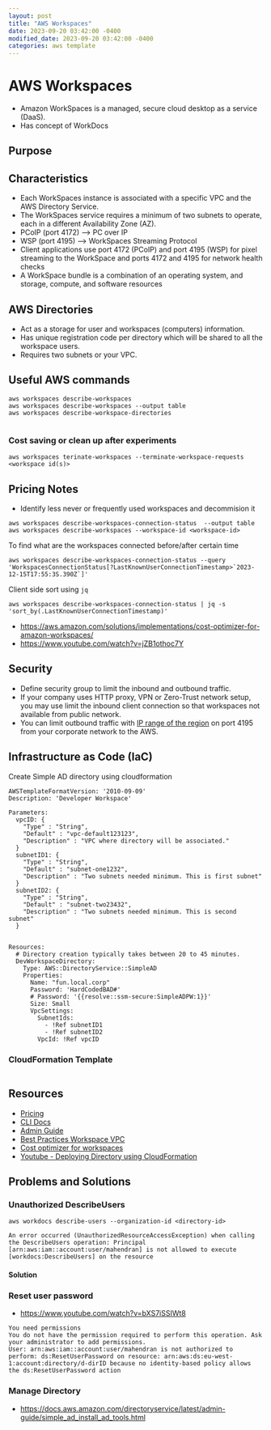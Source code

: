 ```yaml
---
layout: post
title: "AWS Workspaces"
date: 2023-09-20 03:42:00 -0400
modified_date: 2023-09-20 03:42:00 -0400
categories: aws template
---
```


# AWS Workspaces

- Amazon WorkSpaces is a managed, secure cloud desktop as a service (DaaS).
- Has concept of WorkDocs

## Purpose

## Characteristics

- Each WorkSpaces instance is associated with a specific VPC and the AWS Directory
  Service.
- The WorkSpaces service requires a minimum of
  two subnets to operate, each in a different Availability Zone (AZ).
- PCoIP (port 4172) --> PC over IP
- WSP (port 4195) --> WorkSpaces Streaming Protocol
- Client applications use port 4172 (PCoIP) and port 4195 (WSP) for pixel streaming to the WorkSpace and ports 4172 and 4195 for network health checks
- A WorkSpace bundle is a combination of an operating system, and storage, compute, and software resources

## AWS Directories

- Act as a storage for user and workspaces (computers) information.
- Has unique registration code per directory which will be shared to all the workspace users.
- Requires two subnets or your VPC.

## Useful AWS commands

```
aws workspaces describe-workspaces
aws workspaces describe-workspaces --output table
aws workspaces describe-workspace-directories


```

### Cost saving or clean up after experiments

```
aws workspaces terinate-workspaces --terminate-workspace-requests <workspace id(s)>
```

## Pricing Notes

- Identify less never or frequently used workspaces and decommision it

```
aws workspaces describe-workspaces-connection-status  --output table
aws workspaces describe-workspaces --workspace-id <workspace-id>
```

To find what are the workspaces connected before/after certain time

```
aws workspaces describe-workspaces-connection-status --query 'WorkspacesConnectionStatus[?LastKnownUserConnectionTimestamp>`2023-12-15T17:55:3S.390Z`]'

```

Client side sort using `jq`

```
aws workspaces describe-workspaces-connection-status | jq -s 'sort_by(.LastKnownUserConnectionTimestamp)'
```

- https://aws.amazon.com/solutions/implementations/cost-optimizer-for-amazon-workspaces/
- https://www.youtube.com/watch?v=jZB1othoc7Y

## Security

- Define security group to limit the inbound and outbound traffic.
- If your company uses HTTP proxy, VPN or Zero-Trust network setup, you may use limit the inbound client connection so that workspaces not available from public network.
- You can limit outbound traffic with [IP range of the region](https://docs.aws.amazon.com/workspaces/latest/adminguide/workspaces-port-requirements.html#gateway_IP) on port 4195 from your corporate network to the AWS.

## Infrastructure as Code (IaC)

Create Simple AD directory using cloudformation

```
AWSTemplateFormatVersion: '2010-09-09'
Description: 'Developer Workspace'

Parameters:
  vpcID: {
    "Type" : "String",
    "Default" : "vpc-default123123",
    "Description" : "VPC where directory will be associated."
  }
  subnetID1: {
    "Type" : "String",
    "Default" : "subnet-one1232",
    "Description" : "Two subnets needed minimum. This is first subnet"
  }
  subnetID2: {
    "Type" : "String",
    "Default" : "subnet-two23432",
    "Description" : "Two subnets needed minimum. This is second subnet"
  }


Resources:
  # Directory creation typically takes between 20 to 45 minutes.
  DevWorkspaceDirectory:
    Type: AWS::DirectoryService::SimpleAD
    Properties:
      Name: "fun.local.corp"
      Password: 'HardCodedBAD#'
      # Password: '{{resolve::ssm-secure:SimpleADPW:1}}'
      Size: Small
      VpcSettings:
        SubnetIds:
          - !Ref subnetID1
          - !Ref subnetID2
        VpcId: !Ref vpcID
```

### CloudFormation Template

```

```

## Resources

- [Pricing](https://aws.amazon.com/workspaces/core/pricing/)
- [CLI Docs](https://docs.aws.amazon.com/cli/latest/reference/workspaces/)
- [Admin Guide](https://docs.aws.amazon.com/workspaces/latest/adminguide/amazon-workspaces.html)
- [Best Practices Workspace VPC](https://d1.awsstatic.com/whitepapers/best-practices-vpcs-networking-amazon-workspaces-deployments.pdf)
- [Cost optimizer for workspaces](https://docs.aws.amazon.com/solutions/latest/cost-optimizer-for-workspaces/overview.html)
- [Youtube - Deploying Directory using CloudFormation](https://www.youtube.com/watch?v=6QLjyxylNDQ)

## Problems and Solutions

### Unauthorized DescribeUsers

```
aws workdocs describe-users --organization-id <directory-id>

An error occurred (UnauthorizedResourceAccessException) when calling the DescribeUsers operation: Principal [arn:aws:iam::account:user/mahendran] is not allowed to execute [workdocs:DescribeUsers] on the resource
```

#### Solution

### Reset user password

- https://www.youtube.com/watch?v=bXS7iSSIWt8

```
You need permissions
You do not have the permission required to perform this operation. Ask your administrator to add permissions.
User: arn:aws:iam::account:user/mahendran is not authorized to perform: ds:ResetUserPassword on resource: arn:aws:ds:eu-west-1:account:directory/d-dirID because no identity-based policy allows the ds:ResetUserPassword action
```

### Manage Directory

- https://docs.aws.amazon.com/directoryservice/latest/admin-guide/simple_ad_install_ad_tools.html

